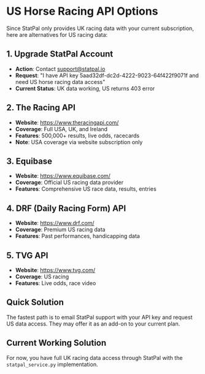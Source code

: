 # US Horse Racing API Options

Since StatPal only provides UK racing data with your current subscription, here are alternatives for US racing data:

## 1. Upgrade StatPal Account
- **Action**: Contact support@statpal.io
- **Request**: "I have API key 5aad32df-dc2d-4222-9023-64f422f9071f and need US horse racing data access"
- **Current Status**: UK data working, US returns 403 error

## 2. The Racing API
- **Website**: https://www.theracingapi.com/
- **Coverage**: Full USA, UK, and Ireland
- **Features**: 500,000+ results, live odds, racecards
- **Note**: USA coverage via website subscription only

## 3. Equibase
- **Website**: https://www.equibase.com/
- **Coverage**: Official US racing data provider
- **Features**: Comprehensive US race data, results, entries

## 4. DRF (Daily Racing Form) API
- **Website**: https://www.drf.com/
- **Coverage**: Premium US racing data
- **Features**: Past performances, handicapping data

## 5. TVG API
- **Website**: https://www.tvg.com/
- **Coverage**: US racing
- **Features**: Live odds, race video

## Quick Solution
The fastest path is to email StatPal support with your API key and request US data access. They may offer it as an add-on to your current plan.

## Current Working Solution
For now, you have full UK racing data access through StatPal with the `statpal_service.py` implementation.